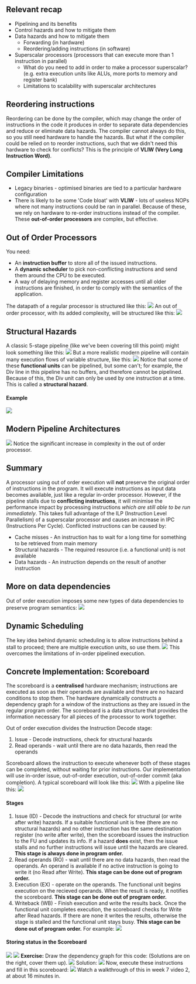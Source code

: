 ## Relevant recap
- Pipelining and its benefits
- Control hazards and how to mitigate them
- Data hazards and how to mitigate them
	- Forwarding (in hardware)
	- Reordering/adding instructions (in software)
- Superscalar processors (processors that can execute more than 1 instruction in parallel)
	- What do you need to add in order to make a processor superscalar? (e.g. extra execution units like ALUs, more ports to memory and register bank)
	- Limitations to scalability with superscalar architectures

## Reordering instructions
Reordering can be done by the compiler, which may change the order of instructions in the code it produces in order to separate data dependencies and reduce or eliminate data hazards. The compiler cannot always do this, so you still need hardware to handle the hazards.
But what if the compiler could be relied on to reorder instructions, such that we didn't need this hardware to check for conflicts? This is the principle of **VLIW (Very Long Instruction Word)**. 

## Compiler Limitations
- Legacy binaries - optimised binaries are tied to a particular hardware configuration
- There is likely to be some 'Code bloat' with **VLIW** - lots of useless NOPs where not many instructions could be ran in parallel.
Because of these, we rely on hardware to re-order instructions instead of the compiler. These **out-of-order processors** are complex, but effective.

## Out of Order Processors
You need:
- An **instruction buffer** to store all of the issued instructions.
- A **dynamic scheduler** to pick non-conflicting instructions and send them around the CPU to be executed.
- A way of delaying memory and register accesses until all older instructions are finished, in order to comply with the semantics of the application.

The datapath of a regular processor is structured like this:
![](Pasted%20image%2020230313103358.png)
An out of order processor, with its added complexity, will be structured like this:
![](Pasted%20image%2020230313103514.png)

## Structural Hazards
A classic 5-stage pipeline (like we've been covering till this point) might look something like this:
![](Pasted%20image%2020230313103619.png)
But a more realistic modern pipeline will contain many execution flows of variable structure, like this:
![](Pasted%20image%2020230313103720.png)
Notice that some of these **functional units** can be pipelined, but some can't; for example, the Div line in this pipeline has no buffers, and therefore cannot be pipelined. Because of this, the Div unit can only be used by one instruction at a time. This is called a **structural hazard**.
#### Example
![](Pasted%20image%2020230313104138.png)

## Modern Pipeline Architectures
![](Pasted%20image%2020230313104206.png)
Notice the significant increase in complexity in the out of order processor.

## Summary
A processor using out of order execution will **not** preserve the original order of instructions in the program. It will execute instructions as input data becomes available, just like a regular in-order processor. However, if the pipeline stalls due to **conflicting instructions**, it will minimise the performance impact by processing instructions *which are still able to be run immediately*. This takes full advantage of the ILP (Instruction Level Parallelism) of a superscalar processor and causes an increase in IPC (Instructions Per Cycle).
Conflicted instructions can be caused by:
- Cache misses - An instruction has to wait for a long time for something to be retrieved from main memory
- Structural hazards - The required resource (i.e. a functional unit) is not available
- Data hazards - An instruction depends on the result of another instruction

## More on data dependencies
Out of order execution imposes some new types of data dependencies to preserve program semantics:
![](Pasted%20image%2020230313111226.png)

## Dynamic Scheduling
The key idea behind dynamic scheduling is to allow instructions behind a stall to proceed; there are multiple execution units, so use them.
![](Pasted%20image%2020230313111420.png)
This overcomes the limitations of in-order pipelined execution.

## Concrete Implementation: Scoreboard
The scoreboard is a **centralised** hardware mechanism; instructions are executed as soon as their operands are available and there are no hazard conditions to stop them.
The hardware dynamically constructs a dependency graph for a window of the instructions as they are issued in the regular program order.
The scoreboard is a data structure that provides the information necessary for all pieces of the processor to work together.

Out of order execution divides the Instruction Decode stage:
1. Issue - Decode instructions, check for structural hazards
2. Read operands - wait until there are no data hazards, then read the operands

Scoreboard allows the instruction to execute whenever both of these stages can be completed, without waiting for prior instructions.
Our implementation will use in-order issue, out-of-order execution, out-of-order commit (aka completion).
A typical scoreboard will look like this:
![](Pasted%20image%2020230313111929.png)
With a pipeline like this:
![](Pasted%20image%2020230313111954.png)

#### Stages
1. Issue (ID) - Decode the instructions and check for structural (or write after write) hazards. If a suitable functional unit is free (there are no structural hazards) and no other instruction has the same destination register (no write after write), then the scoreboard issues the instruction to the FU and updates its info. If a hazard **does** exist, then the issue stalls and no further instructions will issue until the hazards are cleared. **This stage is always done in program order.**
2. Read operands (RO) - wait until there are no data hazards, then read the operands. An operand is available if no active instruction is going to write it (no Read after Write). **This stage can be done out of program order.**
3. Execution (EX) - operate on the operands. The functional unit begins execution on the recieved operands. When the result is ready, it notifies the scoreboard. **This stage can be done out of program order.**
4. Writeback (WB) - Finish execution and write the results back. Once the functional unit completes execution, the scoreboard checks for Write after Read hazards. If there are none it writes the results, otherwise the stage is stalled and the functional unit stays busy. **This stage can be done out of program order.** For example:
![](Pasted%20image%2020230313112612.png)

#### Storing status in the Scoreboard
![](Pasted%20image%2020230313112943.png)
![](Pasted%20image%2020230313113000.png)
**Exercise:** Draw the dependency graph for this code: (Solutions are on the right, cover them up).
![](Pasted%20image%2020230313113621.png)
Solution:
![](Pasted%20image%2020230313113758.png)
Now, execute these instructions and fill in this scoreboard:
![](Pasted%20image%2020230313113843.png)
Watch a walkthrough of this in week 7 video 2, at about 16 minutes in.